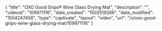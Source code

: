 {
    "title": "OXO Good Grips&reg; Wine Glass Drying Mat",
    "description": "",
    "videoid": "109971116",
    "date_created": "1502519266",
    "date_modified": "1504247456",
    "type": "captivate",
    "layout": "video",
    "url": "\/v\/oxo-good-grips-wine-glass-drying-mat\/109971116"
}